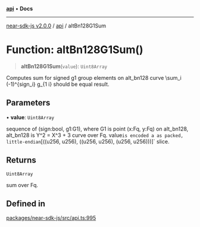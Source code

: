 [**api**](../README.md) • **Docs**

***

[near-sdk-js v2.0.0](../../packages.md) / [api](../README.md) / altBn128G1Sum

# Function: altBn128G1Sum()

> **altBn128G1Sum**(`value`): `Uint8Array`

Computes sum for signed g1 group elements on alt_bn128 curve \sum_i
(-1)^{sign_i} g_{1 i} should be equal result.

## Parameters

• **value**: `Uint8Array`

sequence of (sign:bool, g1:G1), where
G1 is point (x:Fq, y:Fq) on alt_bn128,
alt_bn128 is Y^2 = X^3 + 3 curve over Fq.
value` is encoded a as packed, little-endian
`[((u256, u256), ((u256, u256), (u256, u256)))]` slice.

## Returns

`Uint8Array`

sum over Fq.

## Defined in

[packages/near-sdk-js/src/api.ts:995](https://github.com/dim-daskalov/near-sdk-js/blob/cbf6345c5a6e60ddad31f7dbba6d352a4fea5124/packages/near-sdk-js/src/api.ts#L995)
